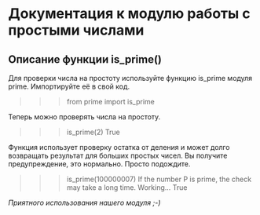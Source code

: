 Документация к модулю работы с простыми числами
===
Описание функции is_prime()
---
Для проверки числа на простоту используйте функцию is_prime
модуля prime.
Импортируйте её в свой код.

>>> from prime import is_prime
 
Теперь можно проверять числа на простоту.

>>> is_prime(2)
True

Функция использует проверку остатка от деления и может долго
возвращать результат для больших простых чисел.
Вы получите предупреждение, это нормально. Просто подождите.

>>> is_prime(100000007)
If the number P is prime, the check may take a long time. Working...
True

*Приятного использования нашего модуля ;-)*
